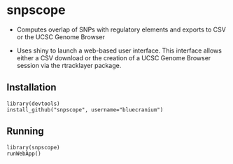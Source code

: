 snpscope
========

* Computes overlap of SNPs with regulatory elements and exports to CSV or the UCSC Genome Browser

* Uses shiny to launch a web-based user interface. This interface allows either a CSV download or the creation of a UCSC Genome Browser session via the rtracklayer package.

## Installation
	library(devtools)
	install_github("snpscope", username="bluecranium")

## Running
	library(snpscope)
	runWebApp()